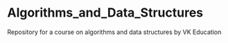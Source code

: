 # Algorithms_and_Data_Structures
 Repository for a course on algorithms and data structures by VK Education
